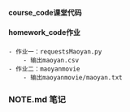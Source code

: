 #### course_code课堂代码
#### homework_code作业
    - 作业一：requestsMaoyan.py
        - 输出maoyan.csv
    - 作业二：maoyanmovie
        - 输出maoyanmovie/maoyan.txt
### NOTE.md 笔记